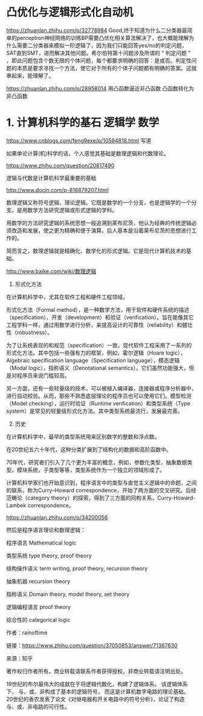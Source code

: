 # 凸优化与逻辑形式化自动机

https://zhuanlan.zhihu.com/p/32778984 Good,终于知道为什么二分类器最简单的perceptron神经网络的训练BP需要凸优化相关算法解决了，也大概能理解为什么需要二分类器来模拟一阶逻辑了，因为我们只能回答yes/no的判定问题，SAT直到SMT，进而解决其他问题。希尔伯特第十问题涉及所谓的 “ 判定问题 ” ，即此问题包含个数无限的个体问题，每个都要求明确的回答：是或否。判定性问题的本质是要求寻找一个方法，使它对于所有的个体子问题都有明确的答案。这就串起来，能理解了。


https://zhuanlan.zhihu.com/p/28958014
用凸函数逼近非凸函数
凸函数转化为非凸函数







# 1. 计算机科学的基石 逻辑学 数学

https://www.cnblogs.com/feng9exe/p/10594818.html 写道













如果单论计算(机)科学的话，个人感觉其基础是数理逻辑和代数理论。

https://www.zhihu.com/question/20817490

 

逻辑与代数是计算机科学最重要的基础

http://www.docin.com/p-816879207.html

 

数理逻辑又称符号逻辑、理论逻辑。它既是数学的一个分支，也是逻辑学的一个分支。是用数学方法研究逻辑或形式逻辑的学科。

 

 

用数学的方法研究逻辑的系统思想一般追溯到莱布尼茨，他认为经典的传统逻辑必须改造和发展，使之更为精确和便于演算。后人基本是沿着莱布尼茨的思想进行工作的。

简而言之，数理逻辑就是精确化、数学化的形式逻辑。它是现代计算机技术的基础。

http://www.baike.com/wiki/数理逻辑

 

1. 形式化方法

在计算机科学中，尤其在软件工程和硬件工程领域，

形式化方法（Formal method），是一种数学方法，用于软件和硬件系统的描述（specification）、开发（development）和验证（verification）。旨在能像其它工程学科一样，通过用数学进行分析，来提高设计的可靠性（reliability）和健壮性（robustness）。

为了让系统表现的和规范（specification）一致，现代软件工程采用了一系列的形式化方法。其中包括一些强有力的框架，例如，霍尔逻辑（Hoare logic），Algebraic specification language（Specification language），模态逻辑（Modal logic），指称语义（Denotational semantics）。它们虽然功能强大，但是对程序员来说门槛较高。

另一方面，还有一些轻量级的技术，可以被植入编译器，连接器或程序分析器中，进行自动校验。从而，那些不熟悉底层理论的程序员也可以使用它们。模型检测（Model checking），运行时验证（Runtime verification）和类型系统（Type system）是常见的轻量级形式化方法。其中类型系统最流行，发展最完善。

2. 历史

在计算机科学中，最早的类型系统用来区别数字的整数和浮点数。

在20世纪五六十年代，这种分类扩展到了结构化的数据和高阶函数中。

70年代，研究者们引入了几个更为丰富的概念，例如，参数化类型，抽象数据类型，模块系统，子类型等等，类型系统作为一个独立的领域形成了。

计算机科学家们也开始意识到，程序语言中的类型与直觉主义逻辑中的命题，之间的联系，称为Curry–Howard correspondence，开始了两方面的交叉研究。后经范畴论（category theory）的探索，得到了三方面的同构关系，Curry-Howard-Lambek correspondence。

 

https://zhuanlan.zhihu.com/p/34200056

 

 

然后是程序语言理论和数理逻辑：

程序语言                Mathematical logic 

 

类型系统                type theory, proof theory 

结构操作语义            term writing, proof theory, recursion theory 

抽象机器                recursion theory 

指称语义                Domain theory, model theory, set theory 

逻辑编程语言            proof theory 

综合性的                categorical logic

 

 

作者：rainoftime

链接：https://www.zhihu.com/question/37050853/answer/71367630

来源：知乎

著作权归作者所有。商业转载请联系作者获得授权，非商业转载请注明出处。

 

 

19世纪的布尔最伟大的成就在于将逻辑代数化，构建了逻辑体系。 该逻辑体系下， 与、或、非构成了基本的逻辑符号， 而这是计算机数字电路的理论基础。 20世纪的香农发表了论文《对继电器和开关电路中的符号分析》，论证了构造 与、或、非电路的可行性。





















